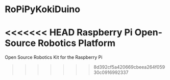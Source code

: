 RoPiPyKokiDuino
===============

<<<<<<< HEAD
Raspberry Pi Open-Source Robotics Platform
=======
Open Source Robotics Kit for the Raspberry Pi
>>>>>>> 8d392cf5a420669cbeea264f05930c0916992337
